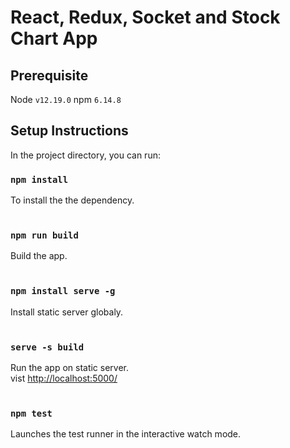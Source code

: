 # React, Redux, Socket and Stock Chart App

## Prerequisite

Node `v12.19.0`
npm `6.14.8`

## Setup Instructions 

In the project directory, you can run:

### `npm install`

To install the the dependency.<br /><br />

### `npm run build`

Build the app.<br /><br />

### ```npm install serve -g```

Install static server globaly.<br /><br />

### ````serve -s build````

Run the app on static server.<br />
vist [http://localhost:5000/](http://localhost:5000/)<br /><br />

### `npm test`

Launches the test runner in the interactive watch mode.<br />

